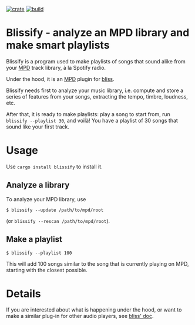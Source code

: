 [![crate](https://img.shields.io/crates/v/blissify.svg)](https://crates.io/crates/blissify)
[![build](https://github.com/Polochon-street/blissify-rs/workflows/Rust/badge.svg)](https://github.com/Polochon-street/blissify-rs/actions)

Blissify - analyze an MPD library and make smart playlists
==========================================================

Blissify is a program used to make playlists of songs that sound alike
from your [MPD](https://www.musicpd.org/) track library, à la Spotify radio.

Under the hood, it is an [MPD](https://www.musicpd.org/) plugin
for [bliss](https://crates.io/crates/bliss-audio).

Blissify needs first to analyze your music library, i.e. compute and store
a series of features from your songs, extracting the tempo, timbre,
loudness, etc.

After that, it is ready to make playlists: play a song to start from, run
`blissify --playlist 30`, and voilà! You have a playlist of 30 songs that
sound like your first track.

Usage
=====

Use `cargo install blissify` to install it.

Analyze a library
-----------------

To analyze your MPD library, use
```
$ blissify --update /path/to/mpd/root
```
(or `blissify --rescan /path/to/mpd/root`).

Make a playlist
---------------

```
$ blissify --playlist 100
```

This will add 100 songs similar to the song that is currently
playing on MPD, starting with the closest possible.

Details
=======

If you are interested about what is happening under the hood, or want to make
a similar plug-in for other audio players, see
[bliss' doc](https://docs.rs/crate/bliss-audio/0.1.3).
